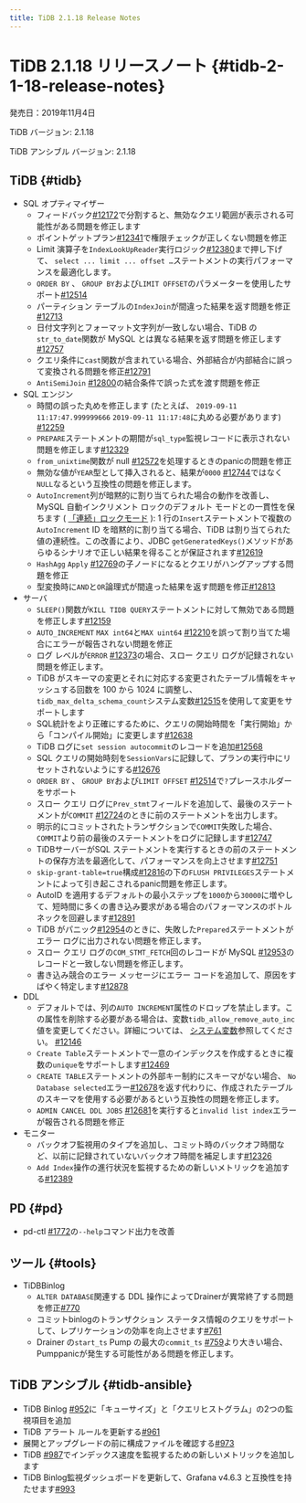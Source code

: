 ```yaml
---
title: TiDB 2.1.18 Release Notes
---
```


# TiDB 2.1.18 リリースノート {#tidb-2-1-18-release-notes}

発売日：2019年11月4日

TiDB バージョン: 2.1.18

TiDB アンシブル バージョン: 2.1.18

## TiDB {#tidb}

-   SQL オプティマイザー
    -   フィードバック[#12172](https://github.com/pingcap/tidb/pull/12172)で分割すると、無効なクエリ範囲が表示される可能性がある問題を修正します
    -   ポイントゲットプラン[#12341](https://github.com/pingcap/tidb/pull/12341)で権限チェックが正しくない問題を修正
    -   Limit 演算子を`IndexLookUpReader`実行ロジック[#12380](https://github.com/pingcap/tidb/pull/12380)まで押し下げて、 `select ... limit ... offset …`ステートメントの実行パフォーマンスを最適化します。
    -   `ORDER BY` 、 `GROUP BY`および`LIMIT OFFSET`のパラメーターを使用したサポート[#12514](https://github.com/pingcap/tidb/pull/12514)
    -   パーティション テーブルの`IndexJoin`が間違った結果を返す問題を修正[#12713](https://github.com/pingcap/tidb/pull/12713)
    -   日付文字列とフォーマット文字列が一致しない場合、TiDB の`str_to_date`関数が MySQL とは異なる結果を返す問題を修正します[#12757](https://github.com/pingcap/tidb/pull/12757)
    -   クエリ条件に`cast`関数が含まれている場合、外部結合が内部結合に誤って変換される問題を修正[#12791](https://github.com/pingcap/tidb/pull/12791)
    -   `AntiSemiJoin` [#12800](https://github.com/pingcap/tidb/pull/12800)の結合条件で誤った式を渡す問題を修正
-   SQL エンジン
    -   時間の誤った丸めを修正します (たとえば、 `2019-09-11 11:17:47.999999666` `2019-09-11 11:17:48`に丸める必要があります) [#12259](https://github.com/pingcap/tidb/pull/12259)
    -   `PREPARE`ステートメントの期間が`sql_type`監視レコードに表示されない問題を修正します[#12329](https://github.com/pingcap/tidb/pull/12329)
    -   `from_unixtime`関数が null [#12572](https://github.com/pingcap/tidb/pull/12572)を処理するときのpanicの問題を修正
    -   無効な値が`YEAR`型として挿入されると、結果が`0000` [#12744](https://github.com/pingcap/tidb/pull/12744)ではなく`NULL`なるという互換性の問題を修正します。
    -   `AutoIncrement`列が暗黙的に割り当てられた場合の動作を改善し、MySQL 自動インクリメント ロックのデフォルト モードとの一貫性を保ちます ( [「連続」ロックモード](https://dev.mysql.com/doc/refman/5.7/en/innodb-auto-increment-handling.html) ): 1 行の`Insert`ステートメントで複数の`AutoIncrement` ID を暗黙的に割り当てる場合、TiDB は割り当てられた値の連続性。この改善により、JDBC `getGeneratedKeys()`メソッドがあらゆるシナリオで正しい結果を得ることが保証されます[#12619](https://github.com/pingcap/tidb/pull/12619)
    -   `HashAgg` `Apply` [#12769](https://github.com/pingcap/tidb/pull/12769)の子ノードになるとクエリがハングアップする問題を修正
    -   型変換時に`AND`と`OR`論理式が間違った結果を返す問題を修正[#12813](https://github.com/pingcap/tidb/pull/12813)
-   サーバ
    -   `SLEEP()`関数が`KILL TIDB QUERY`ステートメントに対して無効である問題を修正します[#12159](https://github.com/pingcap/tidb/pull/12159)
    -   `AUTO_INCREMENT` `MAX int64`と`MAX uint64` [#12210](https://github.com/pingcap/tidb/pull/12210)を誤って割り当てた場合にエラーが報告されない問題を修正
    -   ログ レベルが`ERROR` [#12373](https://github.com/pingcap/tidb/pull/12373)の場合、スロー クエリ ログが記録されない問題を修正します。
    -   TiDB がスキーマの変更とそれに対応する変更されたテーブル情報をキャッシュする回数を 100 から 1024 に調整し、 `tidb_max_delta_schema_count`システム変数[#12515](https://github.com/pingcap/tidb/pull/12515)を使用して変更をサポートします
    -   SQL統計をより正確にするために、クエリの開始時間を「実行開始」から「コンパイル開始」に変更します[#12638](https://github.com/pingcap/tidb/pull/12638)
    -   TiDB ログに`set session autocommit`のレコードを追加[#12568](https://github.com/pingcap/tidb/pull/12568)
    -   SQL クエリの開始時刻を`SessionVars`に記録して、プランの実行中にリセットされないようにする[#12676](https://github.com/pingcap/tidb/pull/12676)
    -   `ORDER BY` 、 `GROUP BY`および`LIMIT OFFSET` [#12514](https://github.com/pingcap/tidb/pull/12514)で`?`プレースホルダーをサポート
    -   スロー クエリ ログに`Prev_stmt`フィールドを追加して、最後のステートメントが`COMMIT` [#12724](https://github.com/pingcap/tidb/pull/12724)のときに前のステートメントを出力します。
    -   明示的にコミットされたトランザクションで`COMMIT`失敗した場合、 `COMMIT`より前の最後のステートメントをログに記録します[#12747](https://github.com/pingcap/tidb/pull/12747)
    -   TiDBサーバーがSQL ステートメントを実行するときの前のステートメントの保存方法を最適化して、パフォーマンスを向上させます[#12751](https://github.com/pingcap/tidb/pull/12751)
    -   `skip-grant-table=true`構成[#12816](https://github.com/pingcap/tidb/pull/12816)の下の`FLUSH PRIVILEGES`ステートメントによって引き起こされるpanic問題を修正します。
    -   AutoID を適用するデフォルトの最小ステップを`1000`から`30000`に増やして、短時間に多くの書き込み要求がある場合のパフォーマンスのボトルネックを回避します[#12891](https://github.com/pingcap/tidb/pull/12891)
    -   TiDB がパニック[#12954](https://github.com/pingcap/tidb/pull/12954)のときに、失敗した`Prepared`ステートメントがエラー ログに出力されない問題を修正します。
    -   スロー クエリ ログの`COM_STMT_FETCH`回のレコードが MySQL [#12953](https://github.com/pingcap/tidb/pull/12953)のレコードと一致しない問題を修正します。
    -   書き込み競合のエラー メッセージにエラー コードを追加して、原因をすばやく特定します[#12878](https://github.com/pingcap/tidb/pull/12878)
-   DDL
    -   デフォルトでは、列の`AUTO INCREMENT`属性のドロップを禁止します。この属性を削除する必要がある場合は、変数`tidb_allow_remove_auto_inc`値を変更してください。詳細については、 [システム変数](/system-variables.md#tidb_allow_remove_auto_inc-new-in-v2118-and-v304)参照してください。 [#12146](https://github.com/pingcap/tidb/pull/12146)
    -   `Create Table`ステートメントで一意のインデックスを作成するときに複数の`unique`をサポートします[#12469](https://github.com/pingcap/tidb/pull/12469)
    -   `CREATE TABLE`ステートメントの外部キー制約にスキーマがない場合、 `No Database selected`エラー[#12678](https://github.com/pingcap/tidb/pull/12678)を返す代わりに、作成されたテーブルのスキーマを使用する必要があるという互換性の問題を修正します。
    -   `ADMIN CANCEL DDL JOBS` [#12681](https://github.com/pingcap/tidb/pull/12681)を実行すると`invalid list index`エラーが報告される問題を修正
-   モニター
    -   バックオフ監視用のタイプを追加し、コミット時のバックオフ時間など、以前に記録されていないバックオフ時間を補足します[#12326](https://github.com/pingcap/tidb/pull/12326)
    -   `Add Index`操作の進行状況を監視するための新しいメトリックを追加する[#12389](https://github.com/pingcap/tidb/pull/12389)

## PD {#pd}

-   pd-ctl [#1772](https://github.com/pingcap/pd/pull/1772)の`--help`コマンド出力を改善

## ツール {#tools}

-   TiDBBinlog
    -   `ALTER DATABASE`関連する DDL 操作によってDrainerが異常終了する問題を修正[#770](https://github.com/pingcap/tidb-binlog/pull/770)
    -   コミットbinlogのトランザクション ステータス情報のクエリをサポートして、レプリケーションの効率を向上させます[#761](https://github.com/pingcap/tidb-binlog/pull/761)
    -   Drainer の`start_ts` Pump の最大の`commit_ts` [#759](https://github.com/pingcap/tidb-binlog/pull/759)より大きい場合、 Pumppanicが発生する可能性がある問題を修正します。

## TiDB アンシブル {#tidb-ansible}

-   TiDB Binlog [#952](https://github.com/pingcap/tidb-ansible/pull/952)に「キューサイズ」と「クエリヒストグラム」の2つの監視項目を追加
-   TiDB アラート ルールを更新する[#961](https://github.com/pingcap/tidb-ansible/pull/961)
-   展開とアップグレードの前に構成ファイルを確認する[#973](https://github.com/pingcap/tidb-ansible/pull/973)
-   TiDB [#987](https://github.com/pingcap/tidb-ansible/pull/987)でインデックス速度を監視するための新しいメトリックを追加します
-   TiDB Binlog監視ダッシュボードを更新して、Grafana v4.6.3 と互換性を持たせます[#993](https://github.com/pingcap/tidb-ansible/pull/993)
